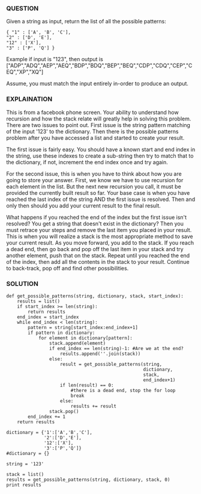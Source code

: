 ### QUESTION
Given a string as input, return the list of all the possible patterns:

```
{ "1" : ['A', 'B', 'C'],
"2" : ['D', 'E'],
"12" : ['X'],
"3" : ['P', 'Q'] }
```

Example if input is "123", then output is ["ADP","ADQ","AEP","AEQ","BDP","BDQ","BEP","BEQ","CDP","CDQ","CEP","CEQ","XP","XQ"]

Assume, you must match the input entirely in-order to produce an output.

### EXPLAINATION
This is from a facebook phone screen.
Your ability to understand how recursion and how the stack relate will greatly help in solving this problem.
There are two issues to point out. First issue is the string pattern matching of the input '123' to the dictionary. Then there is the possible patterns problem after you have accessed a list and started to create your result.

The first issue is fairly easy. You should have a known start and end index in the string, use these indexes to create a sub-string then try to match that to the dictionary, if not, increment the end index once and try again.

For the second issue, this is when you have to think about how you are going to store your answer. First, we know we have to use recursion for each element in the list. But the next new recursion you call, it must be provided the currently built result so far. Your base case is when you have reached the last index of the string AND the first issue is resolved. Then and only then should you add your current result to the final result. 

What happens if you reached the end of the index but the first issue isn't resolved? You get a string that doesn't exist in the dictionary? Then you must retrace your steps and remove the last item you placed in your result. This is when you will realize a stack is the most appropriate method to save your current result. As you move forward, you add to the stack. If you reach a dead end, then go back and pop off the last item in your stack and try another element, push that on the stack. Repeat until you reached the end of the index, then add all the contents in the stack to your result. Continue to back-track, pop off and find other possibilities.

### SOLUTION
```
def get_possible_patterns(string, dictionary, stack, start_index):
    results = list()
    if start_index >= len(string):
        return results
    end_index = start_index
    while end_index < len(string):
        pattern = string[start_index:end_index+1]
        if pattern in dictionary:
            for element in dictionary[pattern]:
                stack.append(element)
                if end_index == len(string)-1: #Are we at the end?
                    results.append(''.join(stack))
                else:
                    result = get_possible_patterns(string, 
                                                   dictionary, 
                                                   stack, 
                                                   end_index+1)
                    if len(result) == 0: 
                        #there is a dead end, stop the for loop
                        break
                    else:
                        results += result
                stack.pop()
        end_index += 1
    return results

dictionary = {'1':['A','B','C'],
              '2':['D','E'],
              '12':['X'],
              '3':['P','Q']}
#dictionary = {}

string = '123'

stack = list()
results = get_possible_patterns(string, dictionary, stack, 0)
print results
```

